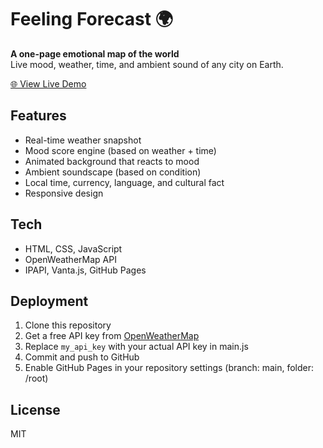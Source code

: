 # Feeling Forecast 🌍  
**A one-page emotional map of the world**  
Live mood, weather, time, and ambient sound of any city on Earth.

[🌐 View Live Demo](https://yourusername.github.io/mood)

## Features
- Real-time weather snapshot
- Mood score engine (based on weather + time)
- Animated background that reacts to mood
- Ambient soundscape (based on condition)
- Local time, currency, language, and cultural fact
- Responsive design

## Tech
- HTML, CSS, JavaScript
- OpenWeatherMap API
- IPAPI, Vanta.js, GitHub Pages

## Deployment
1. Clone this repository
2. Get a free API key from [OpenWeatherMap](https://openweathermap.org/api)
3. Replace `my_api_key` with your actual API key in main.js
4. Commit and push to GitHub
5. Enable GitHub Pages in your repository settings (branch: main, folder: /root)

## License
MIT